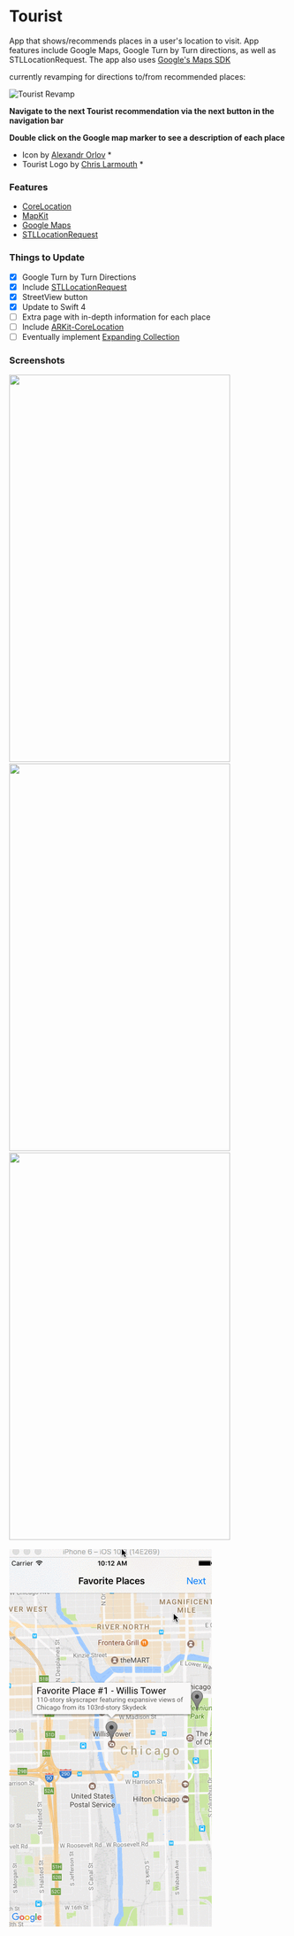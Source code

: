 # Tourist

App that shows/recommends places in a user's location to visit. App features include Google Maps, Google Turn by Turn directions, as well as STLLocationRequest. The app also uses [Google's Maps SDK](https://developers.google.com/maps/documentation/ios-sdk/ "Google SDK")

currently revamping for directions to/from recommended places:

![Tourist Revamp](/Resources/TouristRevamp9/4.png)

**Navigate to the next Tourist recommendation via the next button in the navigation bar**

**Double click on the Google map marker to see a description of each place**

* Icon by [Alexandr Orlov](https://dribbble.com/Orlov) *
* Tourist Logo by [Chris Larmouth](https://dribbble.com/ChrisLarmouth) *

### Features
- [CoreLocation](https://developer.apple.com/documentation/corelocation)
- [MapKit](https://developer.apple.com/documentation/mapkit)
- [Google Maps](https://developers.google.com/maps/documentation/ios-sdk/ "Google SDK")
- [STLLocationRequest](https://github.com/SvenTiigi/STLocationRequest "STLLocationRequest")

### Things to Update

- [x] Google Turn by Turn Directions
- [x] Include [STLLocationRequest](https://github.com/SvenTiigi/STLocationRequest "STLLocationRequest")
- [x] StreetView button
- [x] Update to Swift 4
- [ ] Extra page with in-depth information for each place
- [ ] Include [ARKit-CoreLocation](https://github.com/ProjectDent/ARKit-CoreLocation "ARKit-CoreLocation")
- [ ] Eventually implement [Expanding Collection](https://github.com/Ramotion/expanding-collection "Expanding-Collection")

### Screenshots

<img src="https://user-images.githubusercontent.com/24944725/27041045-7101735c-4f58-11e7-91a9-1becd594222f.png" width="400" height="700" />

<img src="https://user-images.githubusercontent.com/24944725/27041044-70fe00aa-4f58-11e7-9f68-e9d493306459.png" width="400" height="700" />

<img src="https://user-images.githubusercontent.com/24944725/27041046-7102d7c4-4f58-11e7-843a-56bbab515907.png" width="400" height="700"  />

![Tourist Gif](/Resources/favoriteplaces.gif)
